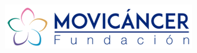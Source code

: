 <p align="center">
  <img src="https://github.com/Movicancer/.github/blob/main/profile/logotipo-color-full.png?raw=true"/>
</p>
